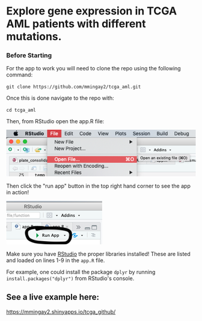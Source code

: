 # Explore gene expression in TCGA AML patients with different mutations.

### Before Starting

For the app to work you will need to clone the repo using the following command:

`git clone https://github.com/mmingay2/tcga_aml.git`

Once this is done navigate to the repo with: 

`cd tcga_aml`

Then, from RStudio open the app.R file:

![open file](https://github.com/mmingay2/tcga_aml/blob/master/img/openfile.png "Open File")

Then click the "run app" button in the top right hand corner to see the app in action!

![run app](https://github.com/mmingay2/tcga_aml/blob/master/img/runapp.png "Run App")


Make sure you have [RStudio](https://rstudio.com/products/rstudio/download/) the proper libraries installed! These are listed and loaded on lines 1-9 in the `app.R` file. 

For example, one could install the package `dplyr` by running `install.packages("dplyr")` from RStudio's console.

## See a live example here:

https://mmingay2.shinyapps.io/tcga_github/

